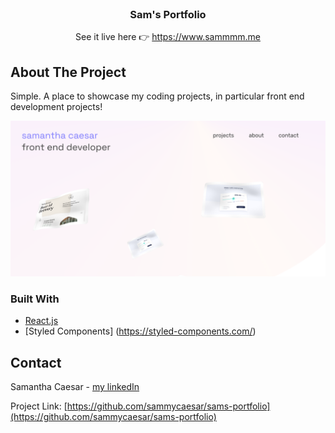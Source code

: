 <div id="top"></div>

<!-- PROJECT LOGO -->
<br />
<div align="center">

<h3 align="center">Sam's Portfolio</h3>

  <p align="center">

See it live here 👉 https://www.sammmm.me

  </p>
</div>

<!-- ABOUT THE PROJECT -->

## About The Project

Simple. A place to showcase my coding projects, in particular front end development projects!

![product-screenshot](/src/images/portfolio-project.png)

### Built With

- [React.js](https://reactjs.org/)
- [Styled Components] (https://styled-components.com/)

<!-- CONTACT -->

## Contact

Samantha Caesar - [my linkedIn](https://www.linkedin.com/in/samanthacaesar/)

Project Link: [https://github.com/sammycaesar/sams-portfolio](https://github.com/sammycaesar/sams-portfolio)
